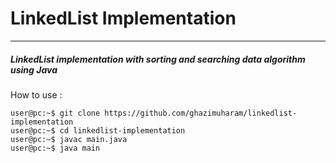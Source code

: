 # LinkedList Implementation
---
##### LinkedList implementation with sorting and searching data algorithm using Java

How to use :
```console
user@pc:~$ git clone https://github.com/ghazimuharam/linkedlist-implementation
user@pc:~$ cd linkedlist-implementation
user@pc:~$ javac main.java
user@pc:~$ java main
```
